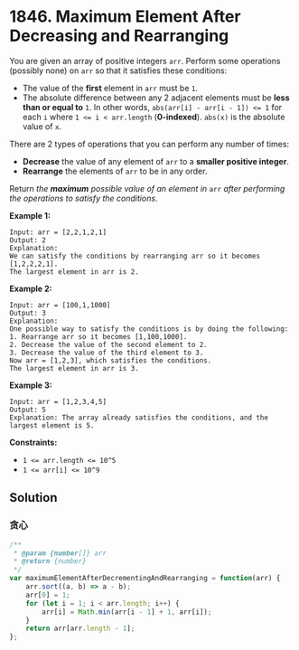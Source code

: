 # 1846. Maximum Element After Decreasing and Rearranging

You are given an array of positive integers `arr`. Perform some operations (possibly none) on `arr` so that it satisfies these conditions:

- The value of the **first** element in `arr` must be `1`.
- The absolute difference between any 2 adjacent elements must be **less than or equal to** `1`. In other words, `abs(arr[i] - arr[i - 1]) <= 1` for each `i` where `1 <= i < arr.length` (**0-indexed**). `abs(x)` is the absolute value of `x`.

There are 2 types of operations that you can perform any number of times:

- **Decrease** the value of any element of `arr` to a **smaller positive integer**.
- **Rearrange** the elements of `arr` to be in any order.

Return *the **maximum** possible value of an element in* `arr` *after performing the operations to satisfy the conditions*.

 

**Example 1:**

```
Input: arr = [2,2,1,2,1]
Output: 2
Explanation: 
We can satisfy the conditions by rearranging arr so it becomes [1,2,2,2,1].
The largest element in arr is 2.
```

**Example 2:**

```
Input: arr = [100,1,1000]
Output: 3
Explanation: 
One possible way to satisfy the conditions is by doing the following:
1. Rearrange arr so it becomes [1,100,1000].
2. Decrease the value of the second element to 2.
3. Decrease the value of the third element to 3.
Now arr = [1,2,3], which satisfies the conditions.
The largest element in arr is 3.
```

**Example 3:**

```
Input: arr = [1,2,3,4,5]
Output: 5
Explanation: The array already satisfies the conditions, and the largest element is 5.
```

 

**Constraints:**

- `1 <= arr.length <= 10^5`
- `1 <= arr[i] <= 10^9`

## Solution

### 贪心

```js
/**
 * @param {number[]} arr
 * @return {number}
 */
var maximumElementAfterDecrementingAndRearranging = function(arr) {
    arr.sort((a, b) => a - b);
    arr[0] = 1;
    for (let i = 1; i < arr.length; i++) {
        arr[i] = Math.min(arr[i - 1] + 1, arr[i]);
    }
    return arr[arr.length - 1];
};
```

